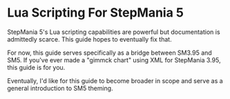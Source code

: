 # Lua Scripting For StepMania 5

StepMania 5's Lua scripting capabilities are powerful but documentation is admittedly scarce.  This guide hopes to eventually fix that.

For now, this guide serves specifically as a bridge between SM3.95 and SM5.
If you've ever made a "gimmck chart" using XML for StepMania 3.95, this guide is for you.

Eventually, I'd like for this guide to become broader in scope and serve as a general introduction to SM5 theming.